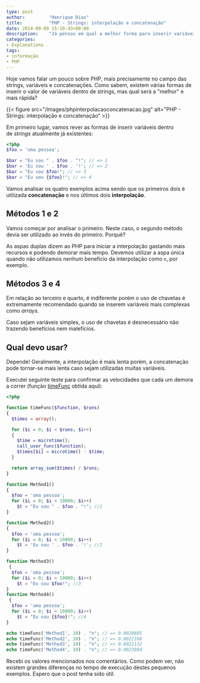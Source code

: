 ```yaml
---
type: post
author:         "Henrique Dias"
title:          "PHP - Strings: interpolação e concatenação"
date: 2014-09-09 15:19:43+00:00
description:    "Já pensou em qual a melhor forma para inserir variáveis dentro de strings? A interpolação ou a concatenação. Venha ver."
categories:
- Explanations
tags:
- informação
- PHP
---
```


Hoje vamos falar um pouco sobre PHP, mais precisamente no campo das strings, variáveis e concatenações. Como sabem, existem várias formas de inserir o valor de variáveis dentro de strings, mas qual será a "melhor" e mais rápida?

{{< figure src="/images/phpinterpolacaoconcatenacao.jpg" alt="PHP - Strings: interpolação e concatenação" >}}

Em primeiro lugar, vamos rever as formas de inserir variáveis dentro de _strings_ atualmente já existentes:

```php
<?php
$foo = 'uma pessoa';

$bar = "Eu sou " . $foo . "!"; // => 1
$bar = 'Eu sou ' . $foo . '!'; // => 2
$bar = "Eu sou $foo!"; // => 3
$bar = "Eu sou {$foo}!"; // => 4
```

Vamos analisar os quatro exemplos acima sendo que os primeiros dois é utilizada **concatenação** e nos últimos dois **interpolação**.

## Métodos 1 e 2

Vamos começar por analisar o primeiro. Neste caso, o segundo método devia ser utilizado ao invés do primeiro. Porquê?

As aspas duplas dizem ao PHP para iniciar a interpolação gastando mais recursos e podendo demorar mais tempo. Devemos utilizar a aspa única quando não utilizamos nenhum benefício da interpolação como ```n```, por exemplo.

## Métodos 3 e 4

Em relação ao terceiro e quarto, é indiferente porém o uso de chavetas é extremamente recomendado quando se inserem variáveis mais complexas como _arrays_.

Caso sejam variáveis simples, o uso de chavetas é desnecessário não trazendo benefícios nem malefícios.

## Qual devo usar?

Depende! Geralmente, a interpolação é mais lenta porém, a concatenação pode tornar-se mais lenta caso sejam utilizadas muitas variáveis.

Executei seguinte teste para confirmar as velocidades que cada um demora a correr (função [timeFunc](http://stackoverflow.com/questions/13620/speed-difference-in-using-inline-strings-vs-concatenation-in-php5) obtida aqui):

```php
<?php

function timeFunc($function, $runs)
{
  $times = array();

  for ($i = 0; $i < $runs; $i++)
  {
    $time = microtime();
    call_user_func($function);
    $times[$i] = microtime() - $time;
  }

  return array_sum($times) / $runs;
}

function Method1()
{
  $foo = 'uma pessoa';
  for ($i = 0; $i < 10000; $i++)
    $t = "Eu sou " . $foo . "!"; //1
}

function Method2()
{
  $foo = 'uma pessoa';
  for ($i = 0; $i < 10000; $i++)
    $t = 'Eu sou ' . $foo . '!'; //2
}

function Method3()
 {
  $foo = 'uma pessoa';
  for ($i = 0; $i < 10000; $i++)
    $t = "Eu sou $foo!"; //3
}
function Method4()
 {
  $foo = 'uma pessoa';
  for ($i = 0; $i < 10000; $i++)
    $t = "Eu sou {$foo}!"; //4
}

echo timeFunc('Method1', 10) . "n"; // => 0.0020885
echo timeFunc('Method2', 10) . "n"; // => 0.0021168
echo timeFunc('Method3', 10) . "n"; // => 0.0021132
echo timeFunc('Method4', 10) . "n"; // => 0.0023884
```

Recebi os valores mencionados nos comentários. Como podem ver, não existem grandes diferenças no tempo de execução destes pequenos exemplos. Espero que o post tenha sido útil.

